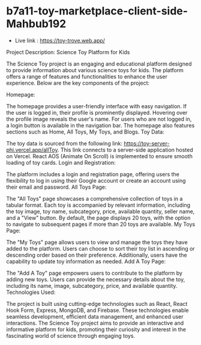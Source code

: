 # b7a11-toy-marketplace-client-side-Mahbub192

* Live link : https://toy-trove.web.app/

Project Description: Science Toy Platform for Kids

The Science Toy project is an engaging and educational platform designed to provide information about various science toys for kids. The platform offers a range of features and functionalities to enhance the user experience. Below are the key components of the project:

Homepage:

The homepage provides a user-friendly interface with easy navigation. If the user is logged in, their profile is prominently displayed. Hovering over the profile image reveals the user's name. For users who are not logged in, a login button is available in the navigation bar. The homepage also features sections such as Home, All Toys, My Toys, and Blogs.
Toy Data:

The toy data is sourced from the following link: https://toy-server-phi.vercel.app/allToy. This link connects to a server-side application hosted on Vercel. React AOS (Animate On Scroll) is implemented to ensure smooth loading of toy cards.
Login and Registration:

The platform includes a login and registration page, offering users the flexibility to log in using their Google account or create an account using their email and password.
All Toys Page:

The "All Toys" page showcases a comprehensive collection of toys in a tabular format. Each toy is accompanied by relevant information, including the toy image, toy name, subcategory, price, available quantity, seller name, and a "View" button. By default, the page displays 20 toys, with the option to navigate to subsequent pages if more than 20 toys are available.
My Toys Page:

The "My Toys" page allows users to view and manage the toys they have added to the platform. Users can choose to sort their toy list in ascending or descending order based on their preference. Additionally, users have the capability to update toy information as needed.
Add A Toy Page:

The "Add A Toy" page empowers users to contribute to the platform by adding new toys. Users can provide the necessary details about the toy, including its name, image, subcategory, price, and available quantity.
Technologies Used:

The project is built using cutting-edge technologies such as React, React Hook Form, Express, MongoDB, and Firebase. These technologies enable seamless development, efficient data management, and enhanced user interactions.
The Science Toy project aims to provide an interactive and informative platform for kids, promoting their curiosity and interest in the fascinating world of science through engaging toys.
